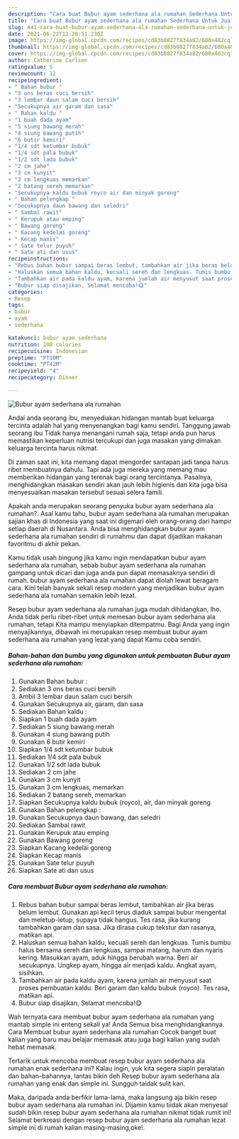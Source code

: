 ```yaml
---
description: "Cara buat Bubur ayam sederhana ala rumahan Sederhana Untuk Jualan"
title: "Cara buat Bubur ayam sederhana ala rumahan Sederhana Untuk Jualan"
slug: 441-cara-buat-bubur-ayam-sederhana-ala-rumahan-sederhana-untuk-jualan
date: 2021-06-22T12:28:51.230Z
image: https://img-global.cpcdn.com/recipes/cd83b8827f834a82/680x482cq70/bubur-ayam-sederhana-ala-rumahan-foto-resep-utama.jpg
thumbnail: https://img-global.cpcdn.com/recipes/cd83b8827f834a82/680x482cq70/bubur-ayam-sederhana-ala-rumahan-foto-resep-utama.jpg
cover: https://img-global.cpcdn.com/recipes/cd83b8827f834a82/680x482cq70/bubur-ayam-sederhana-ala-rumahan-foto-resep-utama.jpg
author: Catherine Carlson
ratingvalue: 5
reviewcount: 12
recipeingredient:
- " Bahan bubur "
- "3 ons beras cuci bersih"
- "3 lembar daun salam cuci bersih"
- "Secukupnya air garam dan sasa"
- " Bahan kaldu "
- "1 buah dada ayam"
- "5 siung bawang merah"
- "4 siung bawang putih"
- "6 butir kemiri"
- "1/4 sdt ketumbar bubuk"
- "1/4 sdt pala bubuk"
- "1/2 sdt lada bubuk"
- "2 cm jahe"
- "3 cm kunyit"
- "3 cm lengkuas memarkan"
- "2 batang sereh memarkan"
- "Secukupnya kaldu bubuk royco air dan minyak goreng"
- " Bahan pelengkap "
- "Secukupnya daun bawang dan seledri"
- " Sambal rawit"
- " Kerupuk atau emping"
- " Bawang goreng"
- " Kacang kedelai goreng"
- " Kecap manis"
- " Sate telur puyuh"
- " Sate ati dan usus"
recipeinstructions:
- "Rebus bahan bubur sampai beras lembut, tambahkan air jika beras belum lembut. Gunakan api kecil terus diaduk sampai bubur mengental dan meletup-letup, supaya tidak hangus. Tes rasa, jika kurang tambahkan garam dan sasa. Jika dirasa cukup tekstur dan rasanya, matikan api."
- "Haluskan semua bahan kaldu, kecuali sereh dan lengkuas. Tumis bumbu halus bersama sereh dan lengkuas, sampai matang, harum dan nyaris kering. Masukkan ayam, aduk hingga berubah warna. Beri air secukupnya. Ungkep ayam, hingga air menjadi kaldu. Angkat ayam, sisihkan."
- "Tambahkan air pada kaldu ayam, karena jumlah air menyusut saat proses pembuatan kaldu. Beri garam dan kaldu bubuk (royco). Tes rasa, matikan api."
- "Bubur siap disajikan, Selamat mencoba!😋"
categories:
- Resep
tags:
- bubur
- ayam
- sederhana

katakunci: bubur ayam sederhana 
nutrition: 108 calories
recipecuisine: Indonesian
preptime: "PT10M"
cooktime: "PT42M"
recipeyield: "4"
recipecategory: Dinner

---
```



![Bubur ayam sederhana ala rumahan](https://img-global.cpcdn.com/recipes/cd83b8827f834a82/680x482cq70/bubur-ayam-sederhana-ala-rumahan-foto-resep-utama.jpg)

Andai anda seorang ibu, menyediakan hidangan mantab buat keluarga tercinta adalah hal yang menyenangkan bagi kamu sendiri. Tanggung jawab seorang ibu Tidak hanya menangani rumah saja, tetapi anda pun harus memastikan keperluan nutrisi tercukupi dan juga masakan yang dimakan keluarga tercinta harus nikmat.

Di zaman  saat ini, kita memang dapat mengorder santapan jadi tanpa harus ribet membuatnya dahulu. Tapi ada juga mereka yang memang mau memberikan hidangan yang terenak bagi orang tercintanya. Pasalnya, menghidangkan masakan sendiri akan jauh lebih higienis dan kita juga bisa menyesuaikan masakan tersebut sesuai selera famili. 



Apakah anda merupakan seorang penyuka bubur ayam sederhana ala rumahan?. Asal kamu tahu, bubur ayam sederhana ala rumahan merupakan sajian khas di Indonesia yang saat ini digemari oleh orang-orang dari hampir setiap daerah di Nusantara. Anda bisa menghidangkan bubur ayam sederhana ala rumahan sendiri di rumahmu dan dapat dijadikan makanan favoritmu di akhir pekan.

Kamu tidak usah bingung jika kamu ingin mendapatkan bubur ayam sederhana ala rumahan, sebab bubur ayam sederhana ala rumahan gampang untuk dicari dan juga anda pun dapat memasaknya sendiri di rumah. bubur ayam sederhana ala rumahan dapat diolah lewat beragam cara. Kini telah banyak sekali resep modern yang menjadikan bubur ayam sederhana ala rumahan semakin lebih lezat.

Resep bubur ayam sederhana ala rumahan juga mudah dihidangkan, lho. Anda tidak perlu ribet-ribet untuk memesan bubur ayam sederhana ala rumahan, tetapi Kita mampu menyiapkan ditempatmu. Bagi Anda yang ingin menyajikannya, dibawah ini merupakan resep membuat bubur ayam sederhana ala rumahan yang lezat yang dapat Kamu coba sendiri.

<!--inarticleads1-->

##### Bahan-bahan dan bumbu yang digunakan untuk pembuatan Bubur ayam sederhana ala rumahan:

1. Gunakan  Bahan bubur :
1. Sediakan 3 ons beras cuci bersih
1. Ambil 3 lembar daun salam cuci bersih
1. Gunakan Secukupnya air, garam, dan sasa
1. Sediakan  Bahan kaldu :
1. Siapkan 1 buah dada ayam
1. Sediakan 5 siung bawang merah
1. Gunakan 4 siung bawang putih
1. Gunakan 6 butir kemiri
1. Siapkan 1/4 sdt ketumbar bubuk
1. Sediakan 1/4 sdt pala bubuk
1. Gunakan 1/2 sdt lada bubuk
1. Sediakan 2 cm jahe
1. Gunakan 3 cm kunyit
1. Gunakan 3 cm lengkuas, memarkan
1. Sediakan 2 batang sereh, memarkan
1. Siapkan Secukupnya kaldu bubuk (royco), air, dan minyak goreng
1. Gunakan  Bahan pelengkap :
1. Gunakan Secukupnya daun bawang, dan seledri
1. Sediakan  Sambal rawit
1. Gunakan  Kerupuk atau emping
1. Gunakan  Bawang goreng
1. Siapkan  Kacang kedelai goreng
1. Siapkan  Kecap manis
1. Gunakan  Sate telur puyuh
1. Siapkan  Sate ati dan usus




<!--inarticleads2-->

##### Cara membuat Bubur ayam sederhana ala rumahan:

1. Rebus bahan bubur sampai beras lembut, tambahkan air jika beras belum lembut. Gunakan api kecil terus diaduk sampai bubur mengental dan meletup-letup, supaya tidak hangus. Tes rasa, jika kurang tambahkan garam dan sasa. Jika dirasa cukup tekstur dan rasanya, matikan api.
1. Haluskan semua bahan kaldu, kecuali sereh dan lengkuas. Tumis bumbu halus bersama sereh dan lengkuas, sampai matang, harum dan nyaris kering. Masukkan ayam, aduk hingga berubah warna. Beri air secukupnya. Ungkep ayam, hingga air menjadi kaldu. Angkat ayam, sisihkan.
1. Tambahkan air pada kaldu ayam, karena jumlah air menyusut saat proses pembuatan kaldu. Beri garam dan kaldu bubuk (royco). Tes rasa, matikan api.
1. Bubur siap disajikan, Selamat mencoba!😋




Wah ternyata cara membuat bubur ayam sederhana ala rumahan yang mantab simple ini enteng sekali ya! Anda Semua bisa menghidangkannya. Cara Membuat bubur ayam sederhana ala rumahan Cocok banget buat kalian yang baru mau belajar memasak atau juga bagi kalian yang sudah hebat memasak.

Tertarik untuk mencoba membuat resep bubur ayam sederhana ala rumahan enak sederhana ini? Kalau ingin, yuk kita segera siapin peralatan dan bahan-bahannya, lantas bikin deh Resep bubur ayam sederhana ala rumahan yang enak dan simple ini. Sungguh taidak sulit kan. 

Maka, daripada anda berfikir lama-lama, maka langsung aja bikin resep bubur ayam sederhana ala rumahan ini. Dijamin kamu tiidak akan menyesal sudah bikin resep bubur ayam sederhana ala rumahan nikmat tidak rumit ini! Selamat berkreasi dengan resep bubur ayam sederhana ala rumahan lezat simple ini di rumah kalian masing-masing,oke!.

